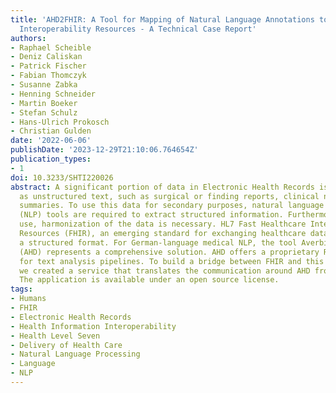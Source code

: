 ```yaml
---
title: 'AHD2FHIR: A Tool for Mapping of Natural Language Annotations to Fast Healthcare
  Interoperability Resources - A Technical Case Report'
authors:
- Raphael Scheible
- Deniz Caliskan
- Patrick Fischer
- Fabian Thomczyk
- Susanne Zabka
- Henning Schneider
- Martin Boeker
- Stefan Schulz
- Hans-Ulrich Prokosch
- Christian Gulden
date: '2022-06-06'
publishDate: '2023-12-29T21:10:06.764654Z'
publication_types:
- 1
doi: 10.3233/SHTI220026
abstract: A significant portion of data in Electronic Health Records is only available
  as unstructured text, such as surgical or finding reports, clinical notes and discharge
  summaries. To use this data for secondary purposes, natural language processing
  (NLP) tools are required to extract structured information. Furthermore, for interoperable
  use, harmonization of the data is necessary. HL7 Fast Healthcare Interoperability
  Resources (FHIR), an emerging standard for exchanging healthcare data, defines such
  a structured format. For German-language medical NLP, the tool Averbis Health Discovery
  (AHD) represents a comprehensive solution. AHD offers a proprietary REST interface
  for text analysis pipelines. To build a bridge between FHIR and this interface,
  we created a service that translates the communication around AHD from and to FHIR.
  The application is available under an open source license.
tags:
- Humans
- FHIR
- Electronic Health Records
- Health Information Interoperability
- Health Level Seven
- Delivery of Health Care
- Natural Language Processing
- Language
- NLP
---
```

